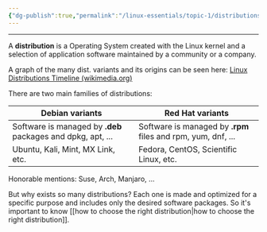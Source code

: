 ```yaml
---
{"dg-publish":true,"permalink":"/linux-essentials/topic-1/distributions/","dgPassFrontmatter":true}
---
```


---
A **distribution** is a Operating System created with the Linux kernel and a selection of application software maintained by a community or a company.

A graph of the many dist. variants and its origins can be seen here:
[Linux Distributions Timeline (wikimedia.org)](https://upload.wikimedia.org/wikipedia/commons/a/ad/2023_Linux_Distributions_Timeline.svg)

There are two main families of distributions:

| Debian variants                                             | Red Hat variants                                             |
| ----------------------------------------------------------- | ------------------------------------------------------------ |
| Software is managed by **.deb** packages and dpkg, apt, ... | Software is managed by **.rpm** files and rpm, yum, dnf, ... |
| Ubuntu, Kali, Mint, MX Link, etc.                           | Fedora, CentOS, Scientific Linux, etc.                       |
Honorable mentions: Suse, Arch, Manjaro, ...

But why exists so many distributions? Each one is made and optimized for a specific purpose and includes only the desired software packages. So it's important to know [[how to choose the right distribution\|how to choose the right distribution]].